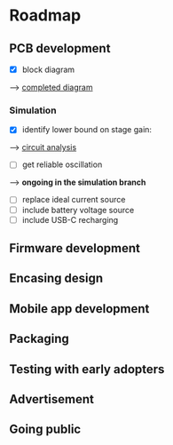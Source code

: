 # Roadmap

## PCB development

- [x] block diagram

⟶ [completed diagram](hardware/docs/block_diagram.png)

### Simulation

- [x] identify lower bound on stage gain:

⟶ [circuit analysis](hardware/docs/differential_ring_oscillator_analysis.md)

- [ ] get reliable oscillation

⟶ **ongoing in the simulation branch**

- [ ] replace ideal current source
- [ ] include battery voltage source
- [ ] include USB-C recharging

## Firmware development

## Encasing design

## Mobile app development

## Packaging

## Testing with early adopters

## Advertisement

## Going public

